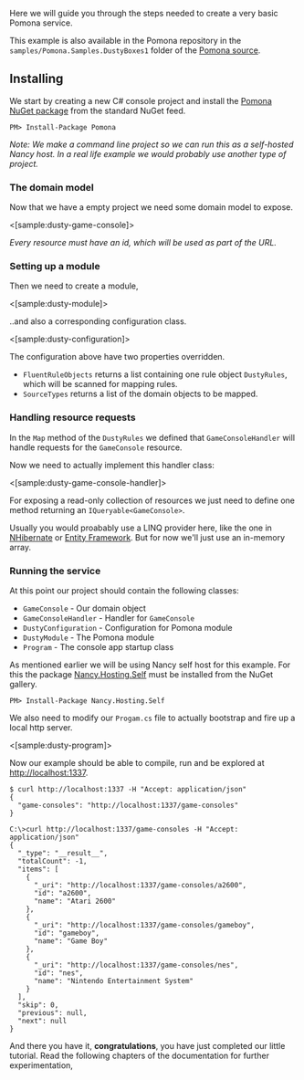 <!--Title:Getting started-->
<!--Url:getting_started-->

Here we will guide you through the steps needed to create a very basic Pomona
service.

This example is also available in the Pomona repository in the
`samples/Pomona.Samples.DustyBoxes1` folder of the
[Pomona source](https://github.com/Pomona/Pomona).

## Installing

We start by creating a new C# console project and install the [Pomona NuGet package](http://www.nuget.org/packages/Pomona/) from the standard NuGet feed.

```
PM> Install-Package Pomona
```

*Note: We make a command line project so we can run this as a self-hosted Nancy host. In a real life example we would probably use another type of project.*

### The domain model

Now that we have a empty project we need some domain model to expose.

<[sample:dusty-game-console]>

*Every resource must have an id, which will be used as part of the URL.*

### Setting up a module

Then we need to create a module,

<[sample:dusty-module]>

..and also a corresponding configuration class.

<[sample:dusty-configuration]>

The configuration above have two properties overridden.

* `FluentRuleObjects` returns a list containing one rule object `DustyRules`,
  which will be scanned for mapping rules.
* `SourceTypes` returns a list of the domain objects to be mapped.

### Handling resource requests

In the `Map` method of the `DustyRules` we defined that `GameConsoleHandler` will
handle requests for the `GameConsole` resource.

Now we need to actually implement this handler class:

<[sample:dusty-game-console-handler]>

For exposing a read-only collection of resources we just need to define one method
returning an `IQueryable<GameConsole>`.

Usually you would proabably use a LINQ provider here, like the one in [NHibernate](http://nhibernate.info/) or [Entity Framework](http://www.asp.net/entity-framework). But for now we'll just use an in-memory array.

### Running the service

At this point our project should contain the following classes:

* `GameConsole` - Our domain object
* `GameConsoleHandler` - Handler for `GameConsole`
* `DustyConfiguration` - Configuration for Pomona module
* `DustyModule` - The Pomona module
* `Program` - The console app startup class

As mentioned earlier we will be using Nancy self host for this example. For this
the package [Nancy.Hosting.Self](http://www.nuget.org/packages/Nancy.Hosting.Self)
must be installed from the NuGet gallery.

```
PM> Install-Package Nancy.Hosting.Self
```

We also need to modify our `Progam.cs` file to actually bootstrap and fire up
a local http server.

<[sample:dusty-program]>

Now our example should be able to compile, run and be explored at [http://localhost:1337](http://localhost:1337).

```git
$ curl http://localhost:1337 -H "Accept: application/json"
{
  "game-consoles": "http://localhost:1337/game-consoles"
}
```

```git
C:\>curl http://localhost:1337/game-consoles -H "Accept: application/json"
{
  "_type": "__result__",
  "totalCount": -1,
  "items": [
    {
      "_uri": "http://localhost:1337/game-consoles/a2600",
      "id": "a2600",
      "name": "Atari 2600"
    },
    {
      "_uri": "http://localhost:1337/game-consoles/gameboy",
      "id": "gameboy",
      "name": "Game Boy"
    },
    {
      "_uri": "http://localhost:1337/game-consoles/nes",
      "id": "nes",
      "name": "Nintendo Entertainment System"
    }
  ],
  "skip": 0,
  "previous": null,
  "next": null
}
```

And there you have it, **congratulations**, you have just completed our little
tutorial. Read the following chapters of the documentation for further experimentation,
